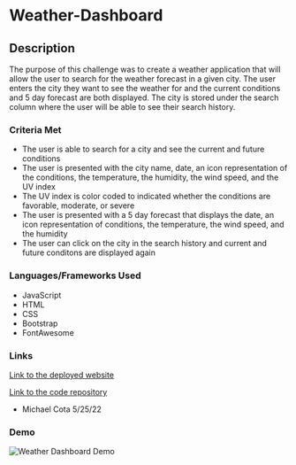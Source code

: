 # Weather-Dashboard

## Description

The purpose of this challenge was to create a weather application that will allow the user to search for the weather forecast in a given city. The user enters the city they want to see the weather for and the current conditions and 5 day forecast are both displayed. The city is stored under the search column where the user will be able to see their search history.

### Criteria Met

- The user is able to search for a city and see the current and future conditions
- The user is presented with the city name, date, an icon representation of the conditions, the temperature, the humidity, the wind speed, and the UV index
- The UV index is color coded to indicated whether the conditions are favorable, moderate, or severe
- The user is presented with a 5 day forecast that displays the date, an icon representation of conditions, the temperature, the wind speed, and the humidity
- The user can click on the city in the search history and current and future conditons are displayed again

### Languages/Frameworks Used

- JavaScript
- HTML
- CSS
- Bootstrap
- FontAwesome

### Links

[Link to the deployed website](https://mikecota09.github.io/Weather-DB/)

[Link to the code repository](https://github.com/mikecota09/Weather-DB)

- Michael Cota 5/25/22

### Demo

![Weather Dashboard Demo](./assets/images/Weather%20Dashboard.gif)
